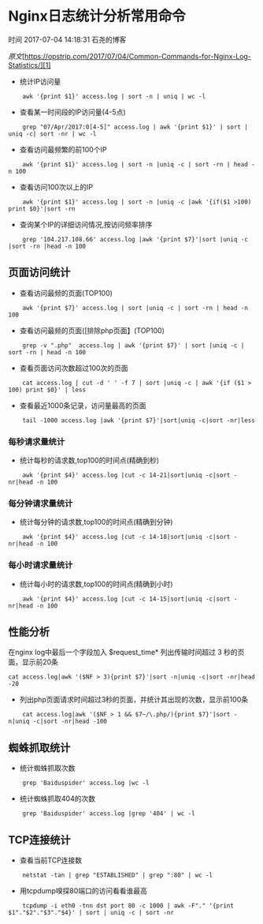 # Nginx日志统计分析常用命令

 时间 2017-07-04 14:18:31  石尧的博客

_原文_[https://opstrip.com/2017/07/04/Common-Commands-for-Nginx-Log-Statistics/][1]



* 统计IP访问量
```
    awk '{print $1}' access.log | sort -n | uniq | wc -l
```
* 查看某一时间段的IP访问量(4-5点)
```
    grep "07/Apr/2017:0[4-5]" access.log | awk '{print $1}' | sort | uniq -c| sort -nr | wc -l
```
* 查看访问最频繁的前100个IP
```
    awk '{print $1}' access.log | sort -n |uniq -c | sort -rn | head -n 100
```
* 查看访问100次以上的IP
```
    awk '{print $1}' access.log | sort -n |uniq -c |awk '{if($1 >100) print $0}'|sort -rn
```
* 查询某个IP的详细访问情况,按访问频率排序
```
    grep '104.217.108.66' access.log |awk '{print $7}'|sort |uniq -c |sort -rn |head -n 100
```

## 页面访问统计 

* 查看访问最频的页面(TOP100)
```
    awk '{print $7}' access.log | sort |uniq -c | sort -rn | head -n 100
```
* 查看访问最频的页面([排除php页面】(TOP100)
```
    grep -v ".php"  access.log | awk '{print $7}' | sort |uniq -c | sort -rn | head -n 100
```
* 查看页面访问次数超过100次的页面
```
    cat access.log | cut -d ' ' -f 7 | sort |uniq -c | awk '{if ($1 > 100) print $0}' | less
```
* 查看最近1000条记录，访问量最高的页面
```
    tail -1000 access.log |awk '{print $7}'|sort|uniq -c|sort -nr|less
```
### 每秒请求量统计 

* 统计每秒的请求数,top100的时间点(精确到秒) 
```
    awk '{print $4}' access.log |cut -c 14-21|sort|uniq -c|sort -nr|head -n 100
```
### 每分钟请求量统计 

* 统计每分钟的请求数,top100的时间点(精确到分钟) 
```
    awk '{print $4}' access.log |cut -c 14-18|sort|uniq -c|sort -nr|head -n 100
```
### 每小时请求量统计 

* 统计每小时的请求数,top100的时间点(精确到小时) 
```
    awk '{print $4}' access.log |cut -c 14-15|sort|uniq -c|sort -nr|head -n 100
```
## 性能分析 

在nginx log中最后一个字段加入 $request_time* 列出传输时间超过 3 秒的页面，显示前20条 

    cat access.log|awk '($NF > 3){print $7}'|sort -n|uniq -c|sort -nr|head -20
* 列出php页面请求时间超过3秒的页面，并统计其出现的次数，显示前100条
```
    cat access.log|awk '($NF > 1 && $7~/\.php/){print $7}'|sort -n|uniq -c|sort -nr|head -100
```
## 蜘蛛抓取统计 

* 统计蜘蛛抓取次数
```
    grep 'Baiduspider' access.log |wc -l
```
* 统计蜘蛛抓取404的次数
```
    grep 'Baiduspider' access.log |grep '404' | wc -l
```
## TCP连接统计 

* 查看当前TCP连接数
```
    netstat -tan | grep "ESTABLISHED" | grep ":80" | wc -l
```
* 用tcpdump嗅探80端口的访问看看谁最高
```
    tcpdump -i eth0 -tnn dst port 80 -c 1000 | awk -F"." '{print $1"."$2"."$3"."$4}' | sort | uniq -c | sort -nr
```

[1]: https://opstrip.com/2017/07/04/Common-Commands-for-Nginx-Log-Statistics/

